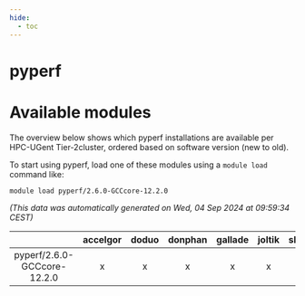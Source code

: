 ```yaml
---
hide:
  - toc
---
```


pyperf
======

# Available modules


The overview below shows which pyperf installations are available per HPC-UGent Tier-2cluster, ordered based on software version (new to old).

To start using pyperf, load one of these modules using a `module load` command like:

```shell
module load pyperf/2.6.0-GCCcore-12.2.0
```

*(This data was automatically generated on Wed, 04 Sep 2024 at 09:59:34 CEST)*  

| |accelgor|doduo|donphan|gallade|joltik|shinx|skitty|
| :---: | :---: | :---: | :---: | :---: | :---: | :---: | :---: |
|pyperf/2.6.0-GCCcore-12.2.0|x|x|x|x|x|x|x|
